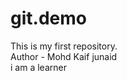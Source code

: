 # git.demo
This is my first repository.
<br>
Author - Mohd Kaif junaid 
<br>
i am a learner

                                                                                                                                                                                
